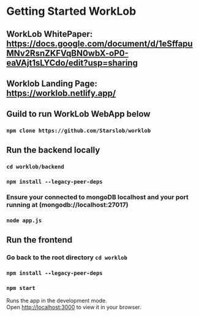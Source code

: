 # Getting Started WorkLob

## WorkLob WhitePaper: https://docs.google.com/document/d/1eSffapuMNv2RsnZKFVqBN0wbX-oP0-eaVAjt1sLYCdo/edit?usp=sharing

## Worklob Landing Page: https://worklob.netlify.app/

## Guild to run WorkLob WebApp below

### `npm clone https://github.com/Starslob/worklob`

## Run the backend locally

### `cd worklob/backend`

### `npm install --legacy-peer-deps`

### Ensure your connected to mongoDB localhost and your port running at (mongodb://localhost:27017)

### `node app.js`

## Run the frontend

### Go back to the root directory `cd worklob`

### `npm install --legacy-peer-deps`

### `npm start`

Runs the app in the development mode.\
Open [http://localhost:3000](http://localhost:3000) to view it in your browser.
